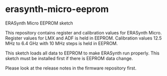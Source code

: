 # erasynth-micro-eeprom
ERASynth Micro EEPROM sketch

This repository contains register and calibration values for ERASynth Micro.
Register values for LMX and ADF is held in EEPROM.
Calibration values 12.5 MHz to 6.4 GHz with 10 MHz steps is held in EEPROM.

This sketch loads all data to EEPROM to make ERASynth run properly. 
This sketch must be installed first if there is EEPROM data change.

Please look at the release notes in the firmware repository first.

